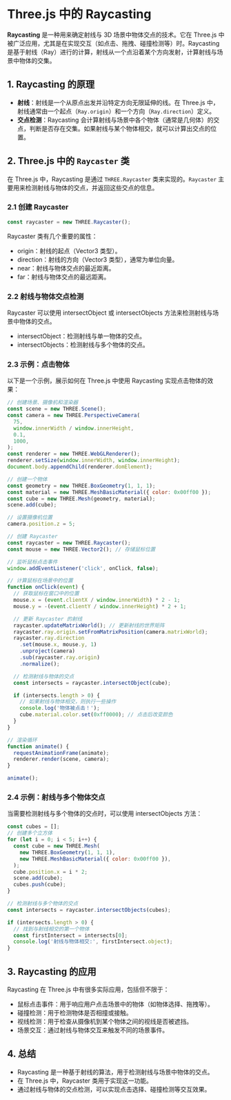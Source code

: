 # Three.js 中的 Raycasting

**Raycasting** 是一种用来确定射线与 3D 场景中物体交点的技术。它在 Three.js 中被广泛应用，尤其是在实现交互（如点击、拖拽、碰撞检测等）时。Raycasting 是基于射线（Ray）进行的计算，射线从一个点沿着某个方向发射，计算射线与场景中物体的交集。

## 1. Raycasting 的原理

- **射线**：射线是一个从原点出发并沿特定方向无限延伸的线。在 Three.js 中，射线通常由一个起点（`Ray.origin`）和一个方向（`Ray.direction`）定义。
- **交点检测**：Raycasting 会计算射线与场景中各个物体（通常是几何体）的交点，判断是否存在交集。如果射线与某个物体相交，就可以计算出交点的位置。

## 2. Three.js 中的 `Raycaster` 类

在 Three.js 中，Raycasting 是通过 `THREE.Raycaster` 类来实现的。`Raycaster` 主要用来检测射线与物体的交点，并返回这些交点的信息。

### 2.1 创建 Raycaster

```javascript
const raycaster = new THREE.Raycaster();
```

Raycaster 类有几个重要的属性：

- origin：射线的起点（Vector3 类型）。
- direction：射线的方向（Vector3 类型），通常为单位向量。
- near：射线与物体交点的最近距离。
- far：射线与物体交点的最远距离。

### 2.2 射线与物体交点检测

Raycaster 可以使用 intersectObject 或 intersectObjects 方法来检测射线与场景中物体的交点。

- intersectObject：检测射线与单一物体的交点。
- intersectObjects：检测射线与多个物体的交点。

### 2.3 示例：点击物体

以下是一个示例，展示如何在 Three.js 中使用 Raycasting 实现点击物体的效果：

```js
// 创建场景、摄像机和渲染器
const scene = new THREE.Scene();
const camera = new THREE.PerspectiveCamera(
  75,
  window.innerWidth / window.innerHeight,
  0.1,
  1000,
);
const renderer = new THREE.WebGLRenderer();
renderer.setSize(window.innerWidth, window.innerHeight);
document.body.appendChild(renderer.domElement);

// 创建一个物体
const geometry = new THREE.BoxGeometry(1, 1, 1);
const material = new THREE.MeshBasicMaterial({ color: 0x00ff00 });
const cube = new THREE.Mesh(geometry, material);
scene.add(cube);

// 设置摄像机位置
camera.position.z = 5;

// 创建 Raycaster
const raycaster = new THREE.Raycaster();
const mouse = new THREE.Vector2(); // 存储鼠标位置

// 监听鼠标点击事件
window.addEventListener('click', onClick, false);

// 计算鼠标在场景中的位置
function onClick(event) {
  // 获取鼠标在窗口中的位置
  mouse.x = (event.clientX / window.innerWidth) * 2 - 1;
  mouse.y = -(event.clientY / window.innerHeight) * 2 + 1;

  // 更新 Raycaster 的射线
  raycaster.updateMatrixWorld(); // 更新射线的世界矩阵
  raycaster.ray.origin.setFromMatrixPosition(camera.matrixWorld);
  raycaster.ray.direction
    .set(mouse.x, mouse.y, 1)
    .unproject(camera)
    .sub(raycaster.ray.origin)
    .normalize();

  // 检测射线与物体的交点
  const intersects = raycaster.intersectObject(cube);

  if (intersects.length > 0) {
    // 如果射线与物体相交，则执行一些操作
    console.log('物体被点击！');
    cube.material.color.set(0xff0000); // 点击后改变颜色
  }
}

// 渲染循环
function animate() {
  requestAnimationFrame(animate);
  renderer.render(scene, camera);
}

animate();
```

### 2.4 示例：射线与多个物体交点

当需要检测射线与多个物体的交点时，可以使用 intersectObjects 方法：

```javascript
const cubes = [];
// 创建多个立方体
for (let i = 0; i < 5; i++) {
  const cube = new THREE.Mesh(
    new THREE.BoxGeometry(1, 1, 1),
    new THREE.MeshBasicMaterial({ color: 0x00ff00 }),
  );
  cube.position.x = i * 2;
  scene.add(cube);
  cubes.push(cube);
}

// 检测射线与多个物体的交点
const intersects = raycaster.intersectObjects(cubes);

if (intersects.length > 0) {
  // 找到与射线相交的第一个物体
  const firstIntersect = intersects[0];
  console.log('射线与物体相交:', firstIntersect.object);
}
```

## 3. Raycasting 的应用

Raycasting 在 Three.js 中有很多实际应用，包括但不限于：

- 鼠标点击事件：用于响应用户点击场景中的物体（如物体选择、拖拽等）。
- 碰撞检测：用于检测物体是否相撞或接触。
- 视线检测：用于检查从摄像机到某个物体之间的视线是否被遮挡。
- 场景交互：通过射线与物体交互来触发不同的场景事件。

## 4. 总结

- Raycasting 是一种基于射线的算法，用于检测射线与场景中物体的交点。
- 在 Three.js 中，Raycaster 类用于实现这一功能。
- 通过射线与物体的交点检测，可以实现点击选择、碰撞检测等交互效果。
